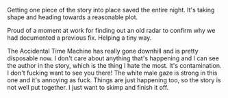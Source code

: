 Getting one piece of the story into place saved the entire night. It's taking shape and heading towards a reasonable plot.

Proud of a moment at work for finding out an old radar to confirm why we had documented a previous fix. Helping a tiny way.

The Accidental Time Machine has really gone downhill and is pretty disposable now. I don't care about anything that's happening and I can see the author in the story, which is the thing I hate the most. It's contamination. I don't fucking want to see you there! The white male gaze is strong in this one and it's annoying as fuck. Things are just happening too, so the story is not well put together. I just want to skimp and finish it off.
